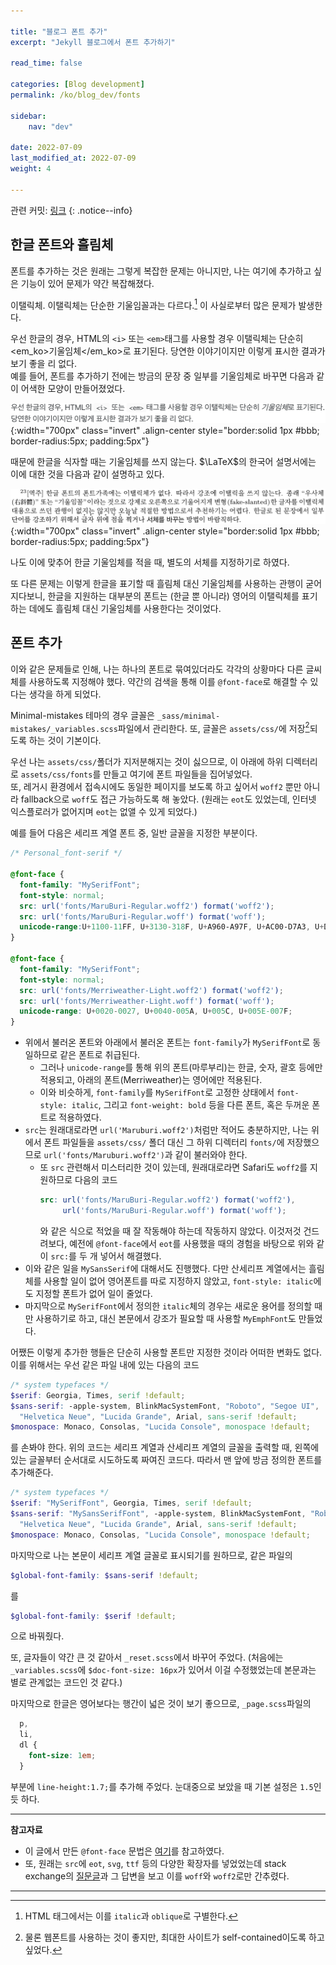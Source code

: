 ```yaml
---

title: "블로그 폰트 추가"
excerpt: "Jekyll 블로그에서 폰트 추가하기"

read_time: false

categories: [Blog development]
permalink: /ko/blog_dev/fonts

sidebar: 
    nav: "dev"

date: 2022-07-09
last_modified_at: 2022-07-09
weight: 4

---
```


관련 커밋: [링크](https://github.com/math-jh/math-jh.github.io/commit/6d73d1b1effe98360c8a923726e585de343f667e)
{: .notice--info}

## 한글 폰트와 흘림체

폰트를 추가하는 것은 원래는 그렇게 복잡한 문제는 아니지만, 나는 여기에 추가하고 싶은 기능이 있어 문제가 약간 복잡해졌다.

이탤릭체. 이탤릭체는 단순한 기울임꼴과는 다르다.[^1] 이 사실로부터 많은 문제가 발생한다.

우선 한글의 경우, HTML의 `<i>` 또는 `<em>`태그를 사용할 경우 이탤릭체는 단순히 <em_ko>기울임체</em_ko>로 표기된다. 당연한 이야기이지만 이렇게 표시한 결과가 보기 좋을 리 없다.  
예를 들어, 폰트를 추가하기 전에는 방금의 문장 중 일부를 기울임체로 바꾸면 다음과 같이 어색한 모양이 만들어졌었다.

![slanted_text](/assets/images/Blog_development/Personalization-4.png){:width="700px" class="invert" .align-center style="border:solid 1px #bbb; border-radius:5px; padding:5px"}

때문에 한글을 식자할 때는 기울임체를 쓰지 않는다. $\LaTeX$의 한국어 설명서에는 이에 대한 것을 다음과 같이 설명하고 있다.

![lshort_ko](/assets/images/Blog_development/Personalization-5.png){:width="700px" class="invert" .align-center style="border:solid 1px #bbb; border-radius:5px;  padding:5px"}

나도 이에 맞추어 한글 기울임체를 적을 때, 별도의 서체를 지정하기로 하였다. 

또 다른 문제는 이렇게 한글을 표기할 때 흘림체 대신 기울임체를 사용하는 관행이 굳어지다보니, 한글을 지원하는 대부분의 폰트는 (한글 뿐 아니라) 영어의 이탤릭체를 표기하는 데에도 흘림체 대신 기울임체를 사용한다는 것이었다. 

## 폰트 추가

이와 같은 문제들로 인해, 나는 하나의 폰트로 묶여있더라도 각각의 상황마다 다른 글씨체를 사용하도록 지정해야 했다. 약간의 검색을 통해 이를 `@font-face`로 해결할 수 있다는 생각을 하게 되었다. 

Minimal-mistakes 테마의 경우 글꼴은 `_sass/minimal-mistakes/_variables.scss`파일에서 관리한다. 또, 글꼴은 `assets/css/`에 저장[^2]되도록 하는 것이 기본이다.  

우선 나는 `assets/css/`폴더가 지저분해지는 것이 싫으므로, 이 아래에 하위 디렉터리로 `assets/css/fonts`를 만들고 여기에 폰트 파일들을 집어넣었다.  
또, 레거시 환경에서 접속시에도 동일한 페이지를 보도록 하고 싶어서 `woff2` 뿐만 아니라 fallback으로 `woff`도 접근 가능하도록 해 놓았다. (원래는 `eot`도 있었는데, 인터넷 익스플로러가 없어지며 `eot`는 없앨 수 있게 되었다.) 

예를 들어 다음은 세리프 계열 폰트 중, 일반 글꼴을 지정한 부분이다.

```scss
/* Personal_font-serif */

@font-face {
  font-family: "MySerifFont";
  font-style: normal;
  src: url('fonts/MaruBuri-Regular.woff2') format('woff2');
  src: url('fonts/MaruBuri-Regular.woff') format('woff');
  unicode-range:U+1100-11FF, U+3130-318F, U+A960-A97F, U+AC00-D7A3, U+D7B0-D7FF, U+0030-0039, U+005B, U+005D;
}

@font-face {
  font-family: "MySerifFont";
  font-style: normal;
  src: url('fonts/Merriweather-Light.woff2') format('woff2');
  src: url('fonts/Merriweather-Light.woff') format('woff');
  unicode-range: U+0020-0027, U+0040-005A, U+005C, U+005E-007F;
}
```

- 위에서 불러온 폰트와 아래에서 불러온 폰트는 `font-family`가 `MySerifFont`로 동일하므로 같은 폰트로 취급된다. 
  - 그러나 `unicode-range`를 통해 위의 폰트(마루부리)는 한글, 숫자, 괄호 등에만 적용되고, 아래의 폰트(Merriweather)는 영어에만 적용된다.
  - 이와 비슷하게, `font-family`를 `MySerifFont`로 고정한 상태에서 `font-style: italic`, 그리고 `font-weight: bold` 등을 다른 폰트, 혹은 두꺼운 폰트로 적용하였다.
- `src`는 원래대로라면 `url('Maruburi.woff2')`처럼만 적어도 충분하지만, 나는 위에서 폰트 파일들을 `assets/css/` 폴더 대신 그 하위 디렉터리 `fonts/`에 저장했으므로 `url('fonts/Maruburi.woff2')`과 같이 불러와야 한다.
  - 또 `src` 관련해서 미스터리한 것이 있는데, 원래대로라면 Safari도 `woff2`를 지원하므로 다음의 코드
    ```scss
    src: url('fonts/MaruBuri-Regular.woff2') format('woff2'),
         url('fonts/MaruBuri-Regular.woff') format('woff');
    ```
    와 같은 식으로 적었을 때 잘 작동해야 하는데 작동하지 않았다. 이것저것 건드려보다, 예전에 `@font-face`에서 `eot`를 사용했을 때의 경험을 바탕으로 위와 같이 `src:`를 두 개 넣어서 해결했다. 
- 이와 같은 일을 `MySansSerif`에 대해서도 진행했다. 다만 산세리프 계열에서는 흘림체를 사용할 일이 없어 영어폰트를 따로 지정하지 않았고, `font-style: italic`에도 지정할 폰트가 없어 일이 줄었다. 
- 마지막으로  `MySerifFont`에서 정의한 `italic`체의 경우는 새로운 용어를 정의할 때만 사용하기로 하고, 대신 본문에서 강조가 필요할 때 사용할 `MyEmphFont`도 만들었다.

어쨌든 이렇게 추가한 행들은 단순히 사용할 폰트만 지정한 것이라 어떠한 변화도 없다. 이를 위해서는 우선 같은 파일 내에 있는 다음의 코드
```scss
/* system typefaces */
$serif: Georgia, Times, serif !default;
$sans-serif: -apple-system, BlinkMacSystemFont, "Roboto", "Segoe UI",
  "Helvetica Neue", "Lucida Grande", Arial, sans-serif !default;
$monospace: Monaco, Consolas, "Lucida Console", monospace !default;
```
를 손봐야 한다. 위의 코드는 세리프 계열과 산세리프 계열의 글꼴을 출력할 때, 왼쪽에 있는 글꼴부터 순서대로 시도하도록 짜여진 코드다. 따라서 맨 앞에 방금 정의한 폰트를 추가해준다. 
```scss
/* system typefaces */
$serif: "MySerifFont", Georgia, Times, serif !default;
$sans-serif: "MySansSerifFont", -apple-system, BlinkMacSystemFont, "Roboto", "Segoe UI",
  "Helvetica Neue", "Lucida Grande", Arial, sans-serif !default;
$monospace: Monaco, Consolas, "Lucida Console", monospace !default;
```
마지막으로 나는 본문이 세리프 계열 글꼴로 표시되기를 원하므로, 같은 파일의 
```scss
$global-font-family: $sans-serif !default;
```
를
```scss
$global-font-family: $serif !default;
```
으로 바꿔줬다. 

또, 글자들이 약간 큰 것 같아서 `_reset.scss`에서 바꾸어 주었다. (처음에는 `_variables.scss`에 `$doc-font-size: 16px`가 있어서 이걸 수정했었는데 본문과는 별로 관계없는 코드인 것 같다.)

마지막으로 한글은 영어보다는 행간이 넓은 것이 보기 좋으므로, `_page.scss`파일의 
```scss
  p,
  li,
  dl {
    font-size: 1em;
  }
```
부분에 `line-height:1.7;`를 추가해 주었다. 눈대중으로 보았을 때 기본 설정은 `1.5`인듯 하다.

---

**참고자료**

- 이 글에서 만든 `@font-face` 문법은 [여기](https://developer.mozilla.org/en-US/docs/Web/CSS/@font-face)를 참고하였다. 
- 또, 원래는 `src`에 `eot`, `svg`, `ttf` 등의 다양한 확장자를 넣었었는데 stack exchange의 [질문글](https://stackoverflow.com/questions/36105194/are-eot-ttf-and-svg-still-necessary-in-the-font-face-declaration?answertab=trending#tab-top)과 그 답변을 보고 이를 `woff`와 `woff2`로만 간추렸다.

---

[^1]: HTML 태그에서는 이를 `italic`과 `oblique`로 구별한다. 
[^2]: 물론 웹폰트를 사용하는 것이 좋지만, 최대한 사이트가 self-contained이도록 하고 싶었다. 